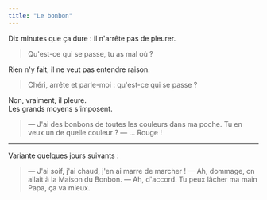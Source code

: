 ```yaml
---
title: "Le bonbon"
---
```


Dix minutes que ça dure : il n'arrête pas de pleurer.

<!-- more -->

> Qu'est-ce qui se passe, tu as mal où ?

Rien n'y fait, il ne veut pas entendre raison.

> Chéri, arrête et parle-moi : qu'est-ce qui se passe ?

Non, vraiment, il pleure.  
Les grands moyens s'imposent.

> — J'ai des bonbons de toutes les couleurs dans ma poche. Tu en veux un de quelle couleur ?
> — … Rouge !

---

Variante quelques jours suivants :

> — J'ai soif, j'ai chaud, j'en ai marre de marcher !
> — Ah, dommage, on allait à la Maison du Bonbon.
> — Ah, d'accord. Tu peux lâcher ma main Papa, ça va mieux.
